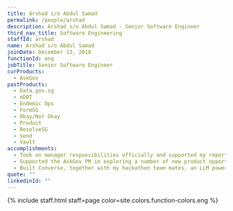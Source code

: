 ```yaml
---
title: Arshad s/o Abdul Samad
permalink: /people/arshad
description: Arshad s/o Abdul Samad - Senior Software Engineer
third_nav_title: Software Engineering
staffId: arshad
name: Arshad s/o Abdul Samad
joinDate: December 13, 2018
functionId: eng
jobTitle: Senior Software Engineer
curProducts:
  - AskGov
pastProducts:
  - Data.gov.sg
  - eDOT
  - Endemic Ops
  - FormSG
  - Okay/Not Okay
  - Product
  - ResolveSG
  - Send
  - Vault
accomplishments:
  - Took on manager responsibilities officially and supported my reports in their growth to take on more ambiguous tasks.
  - Supported the AskGov PM in exploring a number of new product opportunities, whether that meant building prototypes rapidly or independently doing product and user research.
  - Built Converse, together with my hackathon team mates, an LLM powered speaking companion that helps students improve their conversational skills in preparation for oral examination.
quote: ""
linkedinId: ""
---
```


{% include staff.html staff=page color=site.colors.function-colors.eng %}
